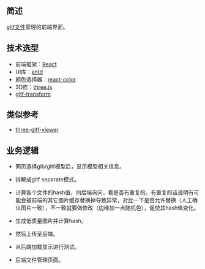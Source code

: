 ## 简述
[gltf文件](https://www.khronos.org/registry/glTF/specs/2.0/glTF-2.0.html)管理的前端界面。
## 技术选型
- 前端框架：[React](https://react.docschina.org/docs/getting-started.html)
- UI库：[antd](https://ant.design/components/message-cn/)
- 颜色选择器：[react-color](https://casesandberg.github.io/react-color/#api)
- 3D库：[three.js](https://threejs.org/)
- [gltf-transform](https://gltf-transform.donmccurdy.com/)
## 类似参考
- [three-gltf-viewer](https://github.com/donmccurdy/three-gltf-viewer)

## 业务逻辑
- 网页选择glb/gltf模型后，显示模型相关信息。
- 拆解成gltf separate模式。
- 计算各个文件的hash值，向后端询问，看是否有重复的。有重复的话说明有可能会被前端的其它图片缓存替换掉导致异常，对比一下是否允许替换（人工确认图片一致），不一致就要做修改（边缘加一点随机色），促使其hash值变化。
- 生成低质量图片并计算hash。
- 然后上传至后端。
- 从后端加载显示进行测试。

- 后端文件管理页面。



